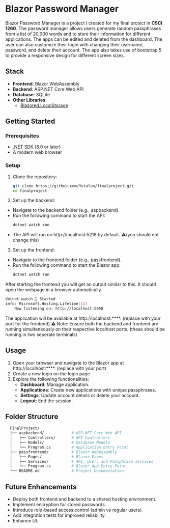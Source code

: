 # Blazor Password Manager

Blazor Password Manager is a project I created for my final project in **CSCI 1260**. The password manager allows users generate random passphrases from a list of 20,000 words and to store their information for different applications. The apps can be edited and deleted from the dashboard. The user can also customize their login with changing their username, password, and delete their account. The app also takes use of bootstrap 5 to provide a responsive design for different screen sizes.


## Stack

- **Frontend**: Blazor WebAssembly
- **Backend**: ASP.NET Core Web API
- **Database**: SQLite
- **Other Libraries**:
  - [Blazored.LocalStorage](https://github.com/Blazored/LocalStorage)


## Getting Started

### Prerequisites

- [.NET SDK](https://dotnet.microsoft.com/download) (8.0 or later)
- A modern web browser

### Setup

1. Clone the repository:

   ```bash
   git clone https://github.com/Yetalon/finalproject.git
   cd finalproject
   ```
2. Set up the backend:

- Navigate to the backend folder (e.g., aspbackend).
- Run the following command to start the API:
  ```bash
  dotnet watch run
  ```
- The API will run on http://localhost:5218 by default. ⚠️(you should not change this)

3. Set up the frontend:

- Navigate to the frontend folder (e.g., passfrontend).
- Run the following command to start the Blazor app:
  ```bash
  dotnet watch run
  ```
After starting the frontend you will get an output similar to this. It should open the webpage in a browser automatically.
  ```bash
  dotnet watch 🚀 Started
  info: Microsoft.Hosting.Lifetime[14]
      Now listening on: http://localhost:5058
  ```
The application will be available at http://localhost:****. (replace with your port for the frontend)
⚠️ Note: Ensure both the backend and frontend are running simultaneously on their respective localhost ports. (these should be running in two seperate terminals)


## Usage
1. Open your browser and navigate to the Blazor app at http://localhost:****. (replace with your port)
2. Create a new login on the login page
3. Explore the following functionalities:
   - **Dashboard**: Manage application.
   - **Applications**: Create new applications with unique passphrases.
   - **Settings**: Update account details or delete your account.
   - **Logout**: End the session.


## Folder Structure
  ```bash
    FinalProject/
    ├── aspbackend/            # ASP.NET Core Web API
    │   ├── Controllers/       # API Controllers
    │   ├── Models/            # Database Models
    │   └── Program.cs         # Application Entry Point
    ├── passfrontend/          # Blazor WebAssembly
    │   ├── Pages/             # Blazor Pages
    │   ├── Services/          # API, User, and Passphrase services
    │   └── Program.cs         # Blazor App Entry Point
    └── README.md              # Project Documentation
  ```


## Future Enhancements
- Deploy both frontend and backend to a shared hosting environment.
- Implement encryption for stored passwords.
- Introduce role-based access control (admin vs regular users).
- Add integration tests for improved reliability.
- Enhance UI.
